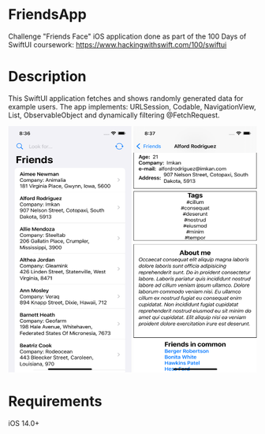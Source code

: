 # FriendsApp
Challenge "Friends Face" iOS application done as part of the 100 Days of SwiftUI coursework: https://www.hackingwithswift.com/100/swiftui

# Description
This SwiftUI application fetches and shows randomly generated data for example users.
The app implements: URLSession, Codable, NavigationView, List, ObservableObject and dynamically filtering @FetchRequest.

<img src="ContentView.png" width="250" height="500"/>    <img src="UserView.png" width="250" height="500"/>

# Requirements
iOS 14.0+
